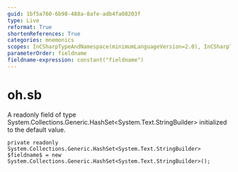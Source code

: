 ```yaml
---
guid: 1bf5a760-6b98-488a-8afe-adb4fa08203f
type: Live
reformat: True
shortenReferences: True
categories: mnemonics
scopes: InCSharpTypeAndNamespace(minimumLanguageVersion=2.0), InCSharpTypeMember(minimumLanguageVersion=2.0)
parameterOrder: fieldname
fieldname-expression: constant("fieldname")
---
```


# oh.sb

A readonly field of type System.Collections.Generic.HashSet<System.Text.StringBuilder> initialized to the default value.

```
private readonly System.Collections.Generic.HashSet<System.Text.StringBuilder> $fieldname$ = new System.Collections.Generic.HashSet<System.Text.StringBuilder>();
```
